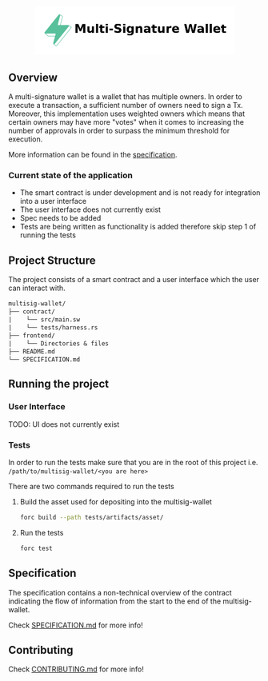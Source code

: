 <p align="center">
    <picture>
        <source media="(prefers-color-scheme: dark)" srcset=".docs/multi-signature-logo-dark-theme.png">
        <img alt="multisig logo" width="400px" src=".docs/multi-signature-logo-light-theme.png">
    </picture>
</p>

## Overview

A multi-signature wallet is a wallet that has multiple owners. In order to execute a transaction, a sufficient number of owners need to sign a Tx. Moreover, this implementation uses weighted owners which means that certain owners may have more "votes" when it comes to increasing the number of approvals in order to surpass the minimum threshold for execution.

More information can be found in the [specification](./SPECIFICATION.md).

### Current state of the application

- The smart contract is under development and is not ready for integration into a user interface
- The user interface does not currently exist
- Spec needs to be added
- Tests are being written as functionality is added therefore skip step 1 of running the tests

## Project Structure

The project consists of a smart contract and a user interface which the user can interact with.

<!--Only show most important files e.g. script to run, build etc.-->

```
multisig-wallet/
├── contract/
|    └── src/main.sw
|    └── tests/harness.rs
├── frontend/
|    └── Directories & files
├── README.md
└── SPECIFICATION.md
```

## Running the project

### User Interface

TODO: UI does not currently exist

### Tests

In order to run the tests make sure that you are in the root of this project i.e. `/path/to/multisig-wallet/<you are here>`

There are two commands required to run the tests

1. Build the asset used for depositing into the multisig-wallet
   
   ```bash
   forc build --path tests/artifacts/asset/
   ```

2. Run the tests

   ```bash
   forc test
   ```

## Specification

The specification contains a non-technical overview of the contract indicating the flow of information from the start to the end of the multisig-wallet.

Check [SPECIFICATION.md](./SPECIFICATION.md) for more info!

## Contributing

Check [CONTRIBUTING.md](../CONTRIBUTING.md) for more info!
